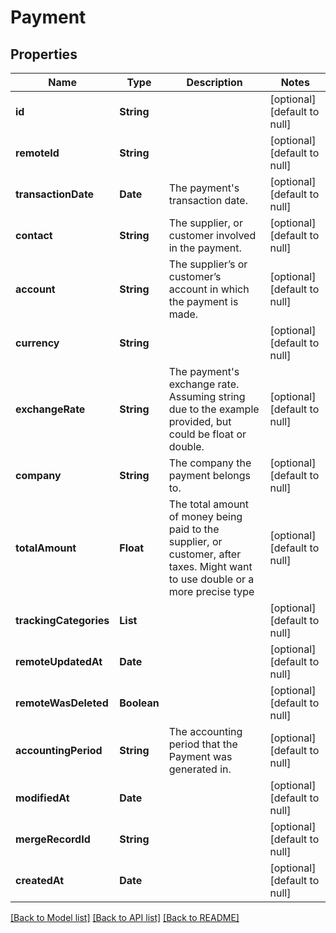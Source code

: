 # Payment
## Properties

| Name | Type | Description | Notes |
|------------ | ------------- | ------------- | -------------|
| **id** | **String** |  | [optional] [default to null] |
| **remoteId** | **String** |  | [optional] [default to null] |
| **transactionDate** | **Date** | The payment&#39;s transaction date. | [optional] [default to null] |
| **contact** | **String** | The supplier, or customer involved in the payment. | [optional] [default to null] |
| **account** | **String** | The supplier’s or customer’s account in which the payment is made. | [optional] [default to null] |
| **currency** | **String** |  | [optional] [default to null] |
| **exchangeRate** | **String** | The payment&#39;s exchange rate.  Assuming string due to the example provided, but could be float or double. | [optional] [default to null] |
| **company** | **String** | The company the payment belongs to. | [optional] [default to null] |
| **totalAmount** | **Float** | The total amount of money being paid to the supplier, or customer, after taxes.  Might want to use double or a more precise type | [optional] [default to null] |
| **trackingCategories** | **List** |  | [optional] [default to null] |
| **remoteUpdatedAt** | **Date** |  | [optional] [default to null] |
| **remoteWasDeleted** | **Boolean** |  | [optional] [default to null] |
| **accountingPeriod** | **String** | The accounting period that the Payment was generated in. | [optional] [default to null] |
| **modifiedAt** | **Date** |  | [optional] [default to null] |
| **mergeRecordId** | **String** |  | [optional] [default to null] |
| **createdAt** | **Date** |  | [optional] [default to null] |

[[Back to Model list]](../README.md#documentation-for-models) [[Back to API list]](../README.md#documentation-for-api-endpoints) [[Back to README]](../README.md)

